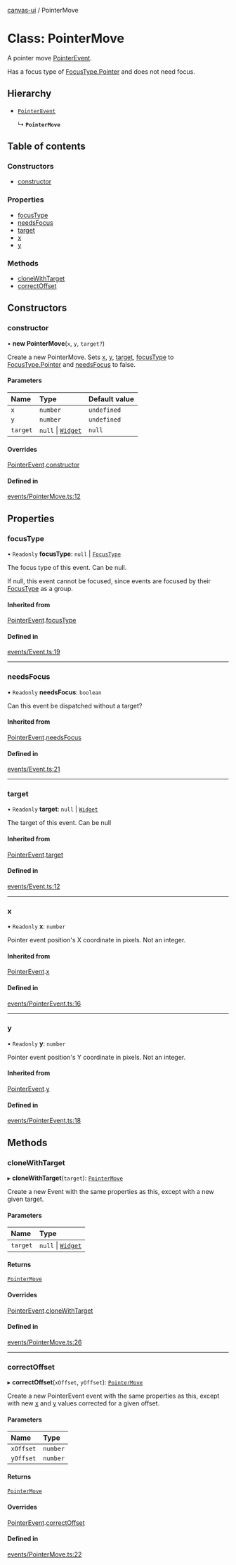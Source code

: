 [canvas-ui](../README.md) / PointerMove

# Class: PointerMove

A pointer move [PointerEvent](pointerevent.md).

Has a focus type of [FocusType.Pointer](../enums/focustype.md#pointer) and does not need focus.

## Hierarchy

- [`PointerEvent`](pointerevent.md)

  ↳ **`PointerMove`**

## Table of contents

### Constructors

- [constructor](pointermove.md#constructor)

### Properties

- [focusType](pointermove.md#focustype)
- [needsFocus](pointermove.md#needsfocus)
- [target](pointermove.md#target)
- [x](pointermove.md#x)
- [y](pointermove.md#y)

### Methods

- [cloneWithTarget](pointermove.md#clonewithtarget)
- [correctOffset](pointermove.md#correctoffset)

## Constructors

### constructor

• **new PointerMove**(`x`, `y`, `target?`)

Create a new PointerMove. Sets [x](pointermove.md#x), [y](pointermove.md#y), [target](pointermove.md#target),
[focusType](pointermove.md#focustype) to [FocusType.Pointer](../enums/focustype.md#pointer) and [needsFocus](pointermove.md#needsfocus) to
false.

#### Parameters

| Name | Type | Default value |
| :------ | :------ | :------ |
| `x` | `number` | `undefined` |
| `y` | `number` | `undefined` |
| `target` | ``null`` \| [`Widget`](widget.md) | `null` |

#### Overrides

[PointerEvent](pointerevent.md).[constructor](pointerevent.md#constructor)

#### Defined in

[events/PointerMove.ts:12](https://github.com/playkostudios/canvas-ui/blob/68aef90/src/events/PointerMove.ts#L12)

## Properties

### focusType

• `Readonly` **focusType**: ``null`` \| [`FocusType`](../enums/focustype.md)

The focus type of this event. Can be null.

If null, this event cannot be focused, since events are focused by their
[FocusType](../enums/focustype.md) as a group.

#### Inherited from

[PointerEvent](pointerevent.md).[focusType](pointerevent.md#focustype)

#### Defined in

[events/Event.ts:19](https://github.com/playkostudios/canvas-ui/blob/68aef90/src/events/Event.ts#L19)

___

### needsFocus

• `Readonly` **needsFocus**: `boolean`

Can this event be dispatched without a target?

#### Inherited from

[PointerEvent](pointerevent.md).[needsFocus](pointerevent.md#needsfocus)

#### Defined in

[events/Event.ts:21](https://github.com/playkostudios/canvas-ui/blob/68aef90/src/events/Event.ts#L21)

___

### target

• `Readonly` **target**: ``null`` \| [`Widget`](widget.md)

The target of this event. Can be null

#### Inherited from

[PointerEvent](pointerevent.md).[target](pointerevent.md#target)

#### Defined in

[events/Event.ts:12](https://github.com/playkostudios/canvas-ui/blob/68aef90/src/events/Event.ts#L12)

___

### x

• `Readonly` **x**: `number`

Pointer event position's X coordinate in pixels. Not an integer.

#### Inherited from

[PointerEvent](pointerevent.md).[x](pointerevent.md#x)

#### Defined in

[events/PointerEvent.ts:16](https://github.com/playkostudios/canvas-ui/blob/68aef90/src/events/PointerEvent.ts#L16)

___

### y

• `Readonly` **y**: `number`

Pointer event position's Y coordinate in pixels. Not an integer.

#### Inherited from

[PointerEvent](pointerevent.md).[y](pointerevent.md#y)

#### Defined in

[events/PointerEvent.ts:18](https://github.com/playkostudios/canvas-ui/blob/68aef90/src/events/PointerEvent.ts#L18)

## Methods

### cloneWithTarget

▸ **cloneWithTarget**(`target`): [`PointerMove`](pointermove.md)

Create a new Event with the same properties as this, except with a new
given target.

#### Parameters

| Name | Type |
| :------ | :------ |
| `target` | ``null`` \| [`Widget`](widget.md) |

#### Returns

[`PointerMove`](pointermove.md)

#### Overrides

[PointerEvent](pointerevent.md).[cloneWithTarget](pointerevent.md#clonewithtarget)

#### Defined in

[events/PointerMove.ts:26](https://github.com/playkostudios/canvas-ui/blob/68aef90/src/events/PointerMove.ts#L26)

___

### correctOffset

▸ **correctOffset**(`xOffset`, `yOffset`): [`PointerMove`](pointermove.md)

Create a new PointerEvent event with the same properties as this, except
with new [x](pointermove.md#x) and [y](pointermove.md#y) values corrected for a given offset.

#### Parameters

| Name | Type |
| :------ | :------ |
| `xOffset` | `number` |
| `yOffset` | `number` |

#### Returns

[`PointerMove`](pointermove.md)

#### Overrides

[PointerEvent](pointerevent.md).[correctOffset](pointerevent.md#correctoffset)

#### Defined in

[events/PointerMove.ts:22](https://github.com/playkostudios/canvas-ui/blob/68aef90/src/events/PointerMove.ts#L22)
